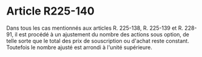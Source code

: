# Article R225-140

Dans tous les cas mentionnés aux articles R. 225-138, R. 225-139 et R. 228-91, il est procédé à un ajustement du nombre des actions sous option, de telle sorte que le total des prix de souscription ou d'achat reste constant. Toutefois le nombre ajusté est arrondi à l'unité supérieure.
